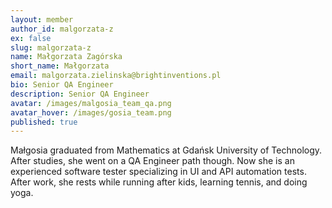 ```yaml
---
layout: member
author_id: malgorzata-z
ex: false
slug: malgorzata-z
name: Małgorzata Zagórska
short_name: Małgorzata
email: malgorzata.zielinska@brightinventions.pl
bio: Senior QA Engineer
description: Senior QA Engineer
avatar: /images/malgosia_team_qa.png
avatar_hover: /images/gosia_team.png
published: true
---
```

Małgosia graduated from Mathematics at Gdańsk University of Technology. After studies, she went on a QA Engineer path though. Now she is an experienced software tester specializing in UI and API automation tests. After work, she rests while running after kids, learning tennis, and doing yoga.